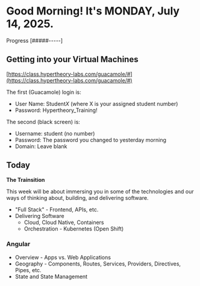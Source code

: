# Good Morning! It's MONDAY, July 14, 2025.

Progress [#####-----]

## Getting into your Virtual Machines

[https://class.hypertheory-labs.com/guacamole/#](https://class.hypertheory-labs.com/guacamole/#)

The first (Guacamole) login is:

- User Name: Student*X* (where X is your assigned student number)
- Password: Hypertheory_Training!

The second (black screen) is:

- Username: student (no number)
- Password: The password you changed to yesterday morning
- Domain: Leave blank

## Today

**The Trainsition**

This week will be about immersing you in some of the technologies and our ways of thinking about, building, and delivering software.

- "Full Stack" - Frontend, APIs, etc.
- Delivering Software
    - Cloud, Cloud Native, Containers
    - Orchestration - Kubernetes (Open Shift)

### Angular
- Overview - Apps vs. Web Applications
- Geography - Components, Routes, Services, Providers, Directives, Pipes, etc.
- State and State Management

